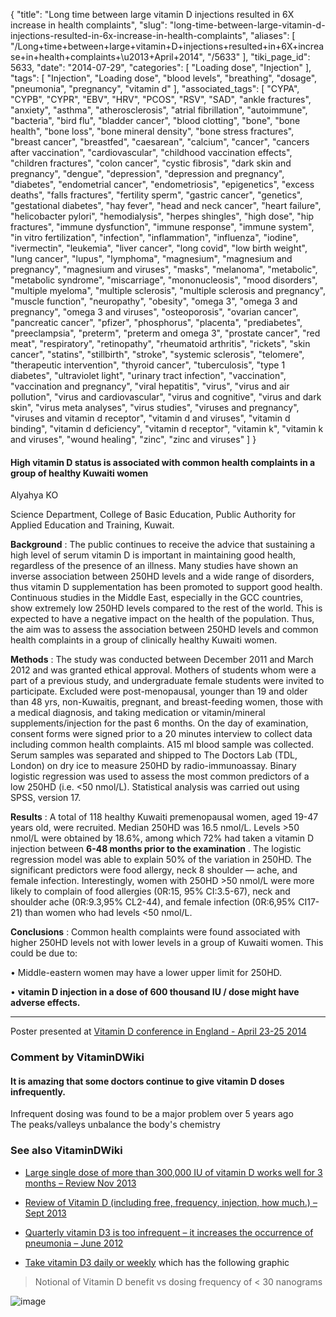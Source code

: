 {
    "title": "Long time between large vitamin D injections resulted in 6X increase in health complaints",
    "slug": "long-time-between-large-vitamin-d-injections-resulted-in-6x-increase-in-health-complaints",
    "aliases": [
        "/Long+time+between+large+vitamin+D+injections+resulted+in+6X+increase+in+health+complaints+\u2013+April+2014",
        "/5633"
    ],
    "tiki_page_id": 5633,
    "date": "2014-07-29",
    "categories": [
        "Loading dose",
        "Injection"
    ],
    "tags": [
        "Injection",
        "Loading dose",
        "blood levels",
        "breathing",
        "dosage",
        "pneumonia",
        "pregnancy",
        "vitamin d"
    ],
    "associated_tags": [
        "CYPA",
        "CYPB",
        "CYPR",
        "EBV",
        "HRV",
        "PCOS",
        "RSV",
        "SAD",
        "ankle fractures",
        "anxiety",
        "asthma",
        "atherosclerosis",
        "atrial fibrillation",
        "autoimmune",
        "bacteria",
        "bird flu",
        "bladder cancer",
        "blood clotting",
        "bone",
        "bone health",
        "bone loss",
        "bone mineral density",
        "bone stress fractures",
        "breast cancer",
        "breastfed",
        "caesarean",
        "calcium",
        "cancer",
        "cancers after vaccination",
        "cardiovascular",
        "childhood vaccination effects",
        "children fractures",
        "colon cancer",
        "cystic fibrosis",
        "dark skin and pregnancy",
        "dengue",
        "depression",
        "depression and pregnancy",
        "diabetes",
        "endometrial cancer",
        "endometriosis",
        "epigenetics",
        "excess deaths",
        "falls fractures",
        "fertility sperm",
        "gastric cancer",
        "genetics",
        "gestational diabetes",
        "hay fever",
        "head and neck cancer",
        "heart failure",
        "helicobacter pylori",
        "hemodialysis",
        "herpes shingles",
        "high dose",
        "hip fractures",
        "immune dysfunction",
        "immune response",
        "immune system",
        "in vitro fertilization",
        "infection",
        "inflammation",
        "influenza",
        "iodine",
        "ivermectin",
        "leukemia",
        "liver cancer",
        "long covid",
        "low birth weight",
        "lung cancer",
        "lupus",
        "lymphoma",
        "magnesium",
        "magnesium and pregnancy",
        "magnesium and viruses",
        "masks",
        "melanoma",
        "metabolic",
        "metabolic syndrome",
        "miscarriage",
        "mononucleosis",
        "mood disorders",
        "multiple myeloma",
        "multiple sclerosis",
        "multiple sclerosis and pregnancy",
        "muscle function",
        "neuropathy",
        "obesity",
        "omega 3",
        "omega 3 and pregnancy",
        "omega 3 and viruses",
        "osteoporosis",
        "ovarian cancer",
        "pancreatic cancer",
        "pfizer",
        "phosphorus",
        "placenta",
        "prediabetes",
        "preeclampsia",
        "preterm",
        "preterm and omega 3",
        "prostate cancer",
        "red meat",
        "respiratory",
        "retinopathy",
        "rheumatoid arthritis",
        "rickets",
        "skin cancer",
        "statins",
        "stillbirth",
        "stroke",
        "systemic sclerosis",
        "telomere",
        "therapeutic intervention",
        "thyroid cancer",
        "tuberculosis",
        "type 1 diabetes",
        "ultraviolet light",
        "urinary tract infection",
        "vaccination",
        "vaccination and pregnancy",
        "viral hepatitis",
        "virus",
        "virus and air pollution",
        "virus and cardiovascular",
        "virus and cognitive",
        "virus and dark skin",
        "virus meta analyses",
        "virus studies",
        "viruses and pregnancy",
        "viruses and vitamin d receptor",
        "vitamin d and viruses",
        "vitamin d binding",
        "vitamin d deficiency",
        "vitamin d receptor",
        "vitamin k",
        "vitamin k and viruses",
        "wound healing",
        "zinc",
        "zinc and viruses"
    ]
}


#### High vitamin D status is associated with common health complaints in a group of healthy Kuwaiti women

Alyahya KO

Science Department, College of Basic Education, Public Authority for Applied Education and Training, Kuwait.

 **Background** : The public continues to receive the advice that sustaining a high level of serum vitamin D is important in maintaining good health, regardless of the presence of an illness. Many studies have shown an inverse association between 250HD levels and a wide range of disorders, thus vitamin D supplementation has been promoted to support good health. Continuous studies in the Middle East, especially in the GCC countries, show extremely low 250HD levels compared to the rest of the world. This is expected to have a negative impact on the health of the population. Thus, the aim was to assess the association between 250HD levels and common health complaints in a group of clinically healthy Kuwaiti women.

 **Methods** : The study was conducted between December 2011 and March 2012 and was granted ethical approval. Mothers of students whom were a part of a previous study, and undergraduate female students were invited to participate. Excluded were post-menopausal, younger than 19 and older than 48 yrs, non-Kuwaitis, pregnant, and breast-feeding women, those with a medical diagnosis, and taking medication or vitamin/mineral supplements/injection for the past 6 months. On the day of examination, consent forms were signed prior to a 20 minutes interview to collect data including common health complaints. A15 ml blood sample was collected. Serum samples was separated and shipped to The Doctors Lab (TDL, London) on dry ice to measure 250HD by radio-immunoassay. Binary logistic regression was used to assess the most common predictors of a low 250HD (i.e. <50 nmol/L). Statistical analysis was carried out using SPSS, version 17. 

 **Results** : A total of 118 healthy Kuwaiti premenopausal women, aged 19-47 years old, were recruited. Median 250HD was 16.5 nmol/L. Levels >50 nmol/L were obtained by 18.6%, among which 72% had taken a vitamin D injection between  **6-48 months prior to the examination** . The logistic regression model was able to explain 50% of the variation in 250HD. The significant predictors were food allergy, neck 8 shoulder — ache, and female infection. Interestingly, women with 250HD >50 nmol/L were more likely to complain of food allergies (0R:15, 95% CI:3.5-67), neck and shoulder ache (0R:9.3,95% CL2-44), and female infection (0R:6,95% CI17-21) than women who had levels <50 nmol/L. 

 **Conclusions** : Common health complaints were found associated with higher 250HD levels not with lower levels in a group of Kuwaiti women. This could be due to:

• Middle-eastern women may have a lower upper limit for 250HD.

•  **vitamin D injection in a dose of 600 thousand IU / dose might have adverse effects.** 

---

Poster presented at [Vitamin D conference in England - April 23-25 2014](/posts/vitamin-d-conference-in-england-april-23-25-2014)

### Comment by VitaminDWiki

#### It is amazing that some doctors continue to give vitamin D doses infrequently.  
Infrequent dosing was found to be a major problem over 5 years ago  
The peaks/valleys unbalance the body's chemistry

### See also VitaminDWiki

* [Large single dose of more than 300,000 IU of vitamin D works well for 3 months – Review Nov 2013](/posts/large-single-dose-of-more-than-300000-iu-of-vitamin-d-works-well-for-3-months-review)

* [Review of Vitamin D (including free, frequency, injection, how much.) – Sept 2013](/posts/review-of-vitamin-d-including-free-frequency-injection-how-much)

* [Quarterly vitamin D3 is too infrequent – it increases the occurrence of pneumonia – June 2012](/posts/quarterly-vitamin-d3-is-too-infrequent-it-increases-the-occurrence-of-pneumonia)

* [Take vitamin D3 daily or weekly](/tags/take-vitamin-d3-daily-or-weekly.html) which has the following graphic

> Notional of Vitamin D benefit vs dosing frequency of < 30 nanograms

<img src="/attachments/d3.mock.jpg" alt="image">